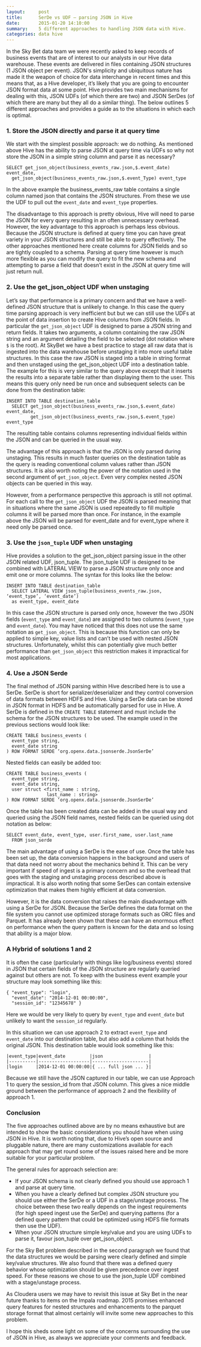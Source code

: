 ```yaml
---
layout:     post
title:      SerDe vs UDF – parsing JSON in Hive
date:       2015-01-20 14:10:00
summary:    5 different approaches to handling JSON data with Hive. 
categories: data hive
---
```


In the Sky Bet data team we were recently asked to keep records of business events that are of interest to our analysts in our Hive data warehouse. These events are delivered in files containing JSON structures (1 JSON object per event). JSON's simplicity and ubiquitous nature has made it the weapon of choice for data interchange in recent times and this means that, as a Hive developer, it’s likely that you are going to encounter JSON format data at some point. Hive provides two main mechanisms for dealing with this, JSON UDFs (of which there are two) and JSON SerDes (of which there are many but they all do a similar thing). The below outlines 5 different approaches and provides a guide as to the situations in which each is optimal.

### 1. Store the JSON directly and parse it at query time

We start with the simplest possible approach: we do nothing. As mentioned above Hive has the ability to parse JSON at query time via UDFs so why not store the JSON in a simple string column and parse it as necessary?

    SELECT get_json_object(business_events_raw.json,$.event_date) event_date,
      get_json_object(business_events_raw.json,$.event_Type) event_type


In the above example the business_events_raw table contains a single column named json that contains the JSON structures. From these we use the UDF to pull out the `event_date` and `event_type` properties.

The disadvantage to this approach is pretty obvious, Hive will need to parse the JSON for every query resulting in an often unnecessary overhead. However, the key advantage to this approach is perhaps less obvious. Because the JSON structure is defined at query time you can have great variety in your JSON structures and still be able to query effectively. The other approaches mentioned here create columns for JSON fields and so are tightly coupled to a schema. Parsing at query time however is much more flexible as you can modify the query to fit the new schema and attempting to parse a field that doesn’t exist in the JSON at query time will just return null.

### 2. Use the get_json_object UDF when unstaging

Let’s say that performance is a primary concern and that we have a well-defined JSON structure that is unlikely to change. In this case the query time parsing approach is very inefficient but but we can still use the UDFs at the point of data insertion to create Hive columns from JSON fields. In particular the `get_json_object` UDF is designed to parse a JSON string and return fields. It takes two arguments, a column containing the raw JSON string and an argument detailing the field to be selected (dot notation where `$` is the root).
At SkyBet we have a best practice to stage all raw data that is ingested into the data warehouse before unstaging it into more useful table structures. In this case the raw JSON is staged into a table in string format and then unstaged using the get_json_object UDF into a destination table. The example for this is very similar to the query above except that it inserts the results into a separate table rather than displaying them to the user. This means this query only need be run once and subsequent selects can be done from the destination table:

    INSERT INTO TABLE destination_table
      SELECT get_json_object(business_events_raw.json,$.event_date) event_date,
             get_json_object(business_events_raw.json,$.event_type) event_type

The resulting table contains columns representing individual fields within the JSON and can be queried in the usual way.

The advantage of this approach is that the JSON is only parsed during unstaging. This results in much faster queries on the destination table as the query is reading conventional column values rather than JSON structures. It is also worth noting the power of the notation used in the second argument of `get_json_object`. Even very complex nested JSON objects can be queried in this way.

However, from a performance perspective this approach is still not optimal. For each call to the `get_json_object` UDF the JSON is parsed meaning that in situations where the same JSON is used repeatedly to fill multiple columns it will be parsed more than once. For instance, in the example above the JSON will be parsed for event_date and for event_type where it need only be parsed once.

### 3. Use the `json_tuple` UDF when unstaging

Hive provides a solution to the get_json_object parsing issue in the other JSON related UDF, json_tuple. The json_tuple UDF is designed to be combined with LATERAL VIEW to parse a JSON structure only once and emit one or more columns. The syntax for this looks like the below:

    INSERT INTO TABLE destination_table
      SELECT LATERAL VIEW json_tuple(business_events_raw.json, ‘event_type’, ‘event_date’) 
      as event_type, event_date

In this case the JSON structure is parsed only once, however the two JSON fields (`event_type` and `event_date`) are assigned to two columns (`event_type` and `event_date`).
You may have noticed that this does not use the same notation as `get_json_object`. This is because this function can only be applied to simple key, value lists and can’t be used with nested JSON structures. Unfortunately, whilst this can potentially give much better performance than `get_json_object` this restriction makes it impractical for most applications.

### 4. Use a JSON Serde

The final method of JSON parsing within Hive described here is to use a SerDe. SerDe is short for serializer/deserializer and they control conversion of data formats between HDFS and Hive. Using a SerDe data can be stored in JSON format in HDFS and be automatically parsed for use in Hive. A SerDe is defined in the `CREATE TABLE` statement and must include the schema for the JSON structures to be used. The example used in the previous sections would look like:

    CREATE TABLE business_events (
      event_type string,
      event_date string
    ) ROW FORMAT SERDE ‘org.openx.data.jsonserde.JsonSerDe’

Nested fields can easily be added too:

    CREATE TABLE business_events (
      event_type string,
      event_date string,
      user struct <first_name : string,
                   last_name : string>
    ) ROW FORMAT SERDE ‘org.openx.data.jsonserde.JsonSerDe’

Once the table has been created data can be added in the usual way and queried using the JSON field names, nested fields can be queried using dot notation as below:

    SELECT event_date, event_type, user.first_name, user.last_name 
      FROM json_serde

The main advantage of using a SerDe is the ease of use. Once the table has been set up, the data conversion happens in the background and users of that data need not worry about the mechanics behind it. This can be very important if speed of ingest is a primary concern and so the overhead that goes with the staging and unstaging process described above is impractical. It is also worth noting that some SerDes can contain extensive optimization that makes them highly efficient at data conversion.

However, it is the data conversion that raises the main disadvantage with using a SerDe for JSON. Because the SerDe defines the data format on the file system you cannot use optimized storage formats such as ORC files and Parquet. It has already been shown that these can have an enormous effect on performance when the query pattern is known for the data and so losing that ability is a major blow.

### A Hybrid of solutions 1 and 2

It is often the case (particularly with things like log/business events) stored in JSON that certain fields of the JSON structure are regularly queried against but others are not. To keep with the business event example your structure may look something like this:

    { "event_type": "login",
      "event_date": "2014-12-01 00:00:00",
      "session_id": "12345678" }

Here we would be very likely to query by `event_type` and `event_date` but unlikely to want the `session_id` regularly.

In this situation we can use approach 2 to extract `event_type` and `event_date` into our destination table, but also add a column that holds the original JSON. This destination table would look something like this:

    |event_type|event_date         |json                 |
    |----------|-------------------|---------------------|
    |login     |2014-12-01 00:00:00|{ ... full json ... }|

Because we still have the JSON captured in our table, we can use Approach 1 to query the session_id from that JSON column. This gives a nice middle ground between the performance of approach 2 and the flexibility of approach 1.

### Conclusion

The five approaches outlined above are by no means exhaustive but are intended to show the basic considerations you should have when using JSON in Hive. It is worth noting that, due to Hive’s open source and pluggable nature, there are many customizations available for each approach that may get round some of the issues raised here and be more suitable for your particular problem.

The general rules for approach selection are:

* If your JSON schema is not clearly defined you should use approach 1 and parse at query time.
* When you have a clearly defined but complex JSON structure you should use either the SerDe or a UDF in a stage/unstage process. The choice between these two really depends on the ingest requirements (for high speed ingest use the SerDe) and querying patterns (for a defined query pattern that could be optimized using HDFS file formats then use the UDF).
* When your JSON structure simple key/value and you are using UDFs to parse it, favour json_tuple over get_json_object.

For the Sky Bet problem described in the second paragraph we found that the data structures we would be parsing were clearly defined and simple key/value structures. We also found that there was a defined query behavior whose optimization should be given precedence over ingest speed. For these reasons we chose to use the json_tuple UDF combined with a stage/unstage process.

As Cloudera users we may have to revisit this issue at Sky Bet in the near future thanks to items on the Impala roadmap. 2015 promises enhanced query features for nested structures and enhancements to the parquet storage format that almost certainly will invite some new approaches to this problem.

I hope this sheds some light on some of the concerns surrounding the use of JSON in Hive, as always we appreciate your comments and feedback.